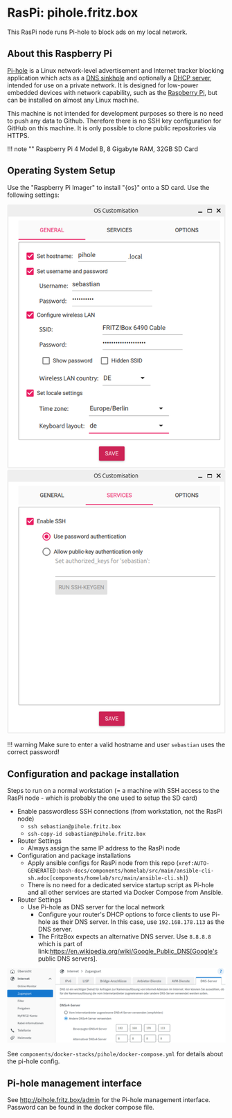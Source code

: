 # RasPi: pihole.fritz.box

This RasPi node runs Pi-hole to block ads on my local network.

## About this Raspberry Pi
[Pi-hole](https://docs.pi-hole.net) is a Linux network-level advertisement and Internet tracker blocking application which acts as a [DNS sinkhole](https://en.wikipedia.org/wiki/DNS_sinkhole) and optionally a [DHCP server](https://en.wikipedia.org/wiki/Dynamic_Host_Configuration_Protocol), intended for use on a private network. It is designed for low-power embedded devices with network capability, such as the [Raspberry Pi](https://en.wikipedia.org/wiki/Raspberry_Pi), but can be installed on almost any Linux machine.

This machine is not intended for development purposes so there is no need to push any data to Github. Therefore there is no SSH key configuration for GitHub on this machine. It is only possible to clone public repositories via HTTPS.

!!! note ""
    Raspberry Pi 4 Model B, 8 Gigabyte RAM, 32GB SD Card

## Operating System Setup
Use the "Raspberry Pi Imager" to install "{os}" onto a SD card. Use the following settings:

![protection-rule](../_assets/machines/pihole-fritz-box/setup-1.png)
![protection-rule](../_assets/machines/pihole-fritz-box/setup-2.png)

!!! warning
    Make sure to enter a valid hostname and user `sebastian` uses the correct password!

## Configuration and package installation
Steps to run on a normal workstation (= a machine with SSH access to the RasPi node - which is probably the one used to setup the SD card)

- Enable passwordless SSH connections (from workstation, not the RasPi node)
    - `ssh sebastian@pihole.fritz.box`
    - `ssh-copy-id sebastian@pihole.fritz.box`
- Router Settings
    - Always assign the same IP address to the RasPi node
- Configuration and package installations
    - Apply ansible configs for RasPi node from this repo (`xref:AUTO-GENERATED:bash-docs/components/homelab/src/main/ansible-cli-sh.adoc[components/homelab/src/main/ansible-cli.sh]`)
    - There is no need for a dedicated service startup script as Pi-hole and all other services are started via Docker Compose from Ansible.
- Router Settings
    - Use Pi-hole as DNS server for the local network
        - Configure your router's DHCP options to force clients to use Pi-hole as their DNS server. In this case, use `192.168.178.113` as the DNS server.
        - The FritzBox expects an alternative DNS server. Use `8.8.8.8` which is part of link:https://en.wikipedia.org/wiki/Google_Public_DNS[Google's public DNS servers].

![protection-rule](../_assets/machines/pihole-fritz-box/fritz-box-dns-setup.png)

See `components/docker-stacks/pihole/docker-compose.yml` for details about the pi-hole config.

## Pi-hole management interface
See http://pihole.fritz.box/admin for the Pi-hole management interface. Password can be found in the docker compose file.
